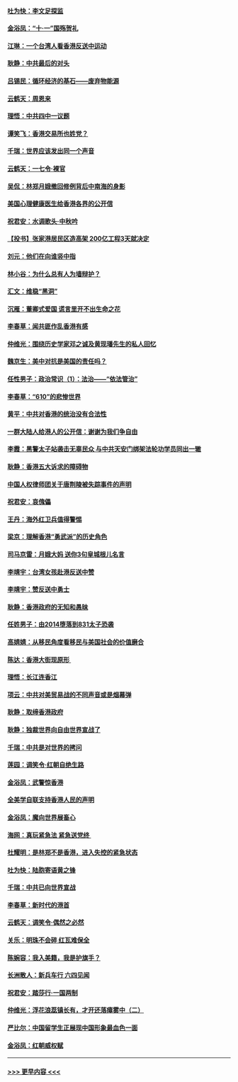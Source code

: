 #### [吐为快：李文足探监](../pages/nsc993/n11509622.md?t=09101444) 
#### [金浴凤：“十‧一”国殇贺礼](../pages/nsc993/n11509593.md?t=09101444) 
#### [江琳：一个台湾人看香港反送中运动](../pages/nsc993/n11509211.md?t=09101444) 
#### [耿静：中共最后的对头](../pages/nsc993/n11508308.md?t=09101444) 
#### [吕锡民：循环经济的基石——废弃物能源](../pages/nsc993/n11508212.md?t=09101444) 
#### [云鹤天：周恩来](../pages/nsc993/n11508055.md?t=09101444) 
#### [理悟：中共四中一议题](../pages/nsc993/n11507782.md?t=09101444) 
#### [谭笑飞：香港交易所也姓党？](../pages/nsc993/n11507753.md?t=09101444) 
#### [千瑞：世界应该发出同一个声音](../pages/nsc993/n11507290.md?t=09101444) 
#### [云鹤天：一七令‧裸官](../pages/nsc993/n11507177.md?t=09101444) 
#### [吴侃：林郑月娥撤回修例背后中南海的身影](../pages/nsc993/n11506876.md?t=09101444) 
#### [美国心理健康医生给香港各界的公开信](../pages/nsc993/n11506809.md?t=09101444) 
#### [祝君安：水调歌头‧中秋吟](../pages/nsc993/n11506758.md?t=09101444) 
#### [【投书】张家港居民区造高架 200亿工程3天就决定](../pages/nsc993/n11506682.md?t=09101444) 
#### [刘元：他们在向谁竖中指](../pages/nsc993/n11505384.md?t=09101444) 
#### [林小谷：为什么总有人为墙辩护？](../pages/nsc993/n11505226.md?t=09101444) 
#### [汇文：维稳“黑洞”](../pages/nsc993/n11504347.md?t=09101444) 
#### [沉雁：董卿式爱国 谎言里开不出生命之花](../pages/nsc993/n11503215.md?t=09101444) 
#### [李春草：闻共匪作乱香港有感](../pages/nsc993/n11503072.md?t=09101444) 
#### [仲维光：围绕历史学家邓之诚及黄现璠先生的私人回忆](../pages/nsc993/n11501330.md?t=09101444) 
#### [魏京生：美中对抗是美国的责任吗？](../pages/nsc993/n11500723.md?t=09101444) 
#### [任性男子：政治常识（1）：法治——“依法管治”](../pages/nsc993/n11500791.md?t=09101444) 
#### [李春草：“610”的悲惨世界](../pages/nsc993/n11501141.md?t=09101444) 
#### [黄平：中共对香港的统治没有合法性](../pages/nsc993/n11499473.md?t=09101444) 
#### [一群大陆人给港人的公开信：谢谢为我们争自由](../pages/nsc993/n11500402.md?t=09101444) 
#### [李霞：黑警太子站袭击无辜民众 与中共天安门绑架法轮功学员同出一辙](../pages/nsc993/n11499805.md?t=09101444) 
#### [耿静：香港五大诉求的障碍物](../pages/nsc993/n11497578.md?t=09101444) 
#### [中国人权律师团关于唐荆陵被失踪事件的声明](../pages/nsc993/n11500014.md?t=09101444) 
#### [祝君安：哀傀儡](../pages/nsc993/n11499776.md?t=09101444) 
#### [王丹：海外红卫兵值得警惕](../pages/nsc993/n11498138.md?t=09101444) 
#### [梁京：理解香港“勇武派”的历史角色](../pages/nsc993/n11498006.md?t=09101444) 
#### [司马京雷：月娥大妈  送你3句皇城根儿名言](../pages/nsc993/n11497885.md?t=09101444) 
#### [李靖宇：台湾女孩赴港反送中赞](../pages/nsc993/n11497721.md?t=09101444) 
#### [李靖宇：赞反送中勇士](../pages/nsc993/n11497452.md?t=09101444) 
#### [耿静：香港政府的无知和愚昧](../pages/nsc993/n11494238.md?t=09101444) 
#### [任姓男子：由2014堕落到831太子恐袭](../pages/nsc993/n11496683.md?t=09101444) 
#### [高婧婧：从移民角度看移民与美国社会的价值磨合](../pages/nsc993/n11495757.md?t=09101444) 
#### [陈达：香港大街现原形 ](../pages/nsc993/n11495441.md?t=09101444) 
#### [理悟：长江连香江](../pages/nsc993/n11495377.md?t=09101444) 
#### [项云：中共对美贸易战的不同声音或是烟幕弹](../pages/nsc993/n11494929.md?t=09101444) 
#### [耿静：取缔香港政府](../pages/nsc993/n11494218.md?t=09101444) 
#### [耿静：独裁世界向自由世界宣战了](../pages/nsc993/n11494190.md?t=09101444) 
#### [千瑞：中共是对世界的拷问](../pages/nsc993/n11493021.md?t=09101444) 
#### [莲园：调笑令‧红朝自绝生路](../pages/nsc993/n11493011.md?t=09101444) 
#### [金浴凤：武警惊香港](../pages/nsc993/n11492994.md?t=09101444) 
#### [全美学自联支持香港人民的声明](../pages/nsc993/n11492630.md?t=09101444) 
#### [金浴凤：魔向世界展畜心](../pages/nsc993/n11492599.md?t=09101444) 
#### [海网：真玩紧急法 紧急送党终 ](../pages/nsc993/n11492535.md?t=09101444) 
#### [杜耀明：是林郑不是香港，进入失控的紧急状态](../pages/nsc993/n11491420.md?t=09101444) 
#### [吐为快：陆胞寄语黄之锋](../pages/nsc993/n11491117.md?t=09101444) 
#### [千瑞：中共已向世界宣战](../pages/nsc993/n11490123.md?t=09101444) 
#### [李春草：新时代的港首](../pages/nsc993/n11489864.md?t=09101444) 
#### [云鹤天：调笑令·偶然之必然](../pages/nsc993/n11489701.md?t=09101444) 
#### [关乐：明珠不会碎 红瓦难保全](../pages/nsc993/n11489647.md?t=09101444) 
#### [陈婉容：我入美籍，我是护旗手？](../pages/nsc993/n11487908.md?t=09101444) 
#### [长洲散人：新兵车行 六四见闻](../pages/nsc993/n11487729.md?t=09101444) 
#### [祝君安：踏莎行‧一国两制](../pages/nsc993/n11487699.md?t=09101444) 
#### [仲维光：浮花浪蕊镇长有，才开还落瘴雾中（二）](../pages/nsc993/n11483286.md?t=09101444) 
#### [严比尔：中国留学生正展现中国形象最血色一面](../pages/nsc993/n11485145.md?t=09101444) 
#### [金浴凤：红朝威权赋](../pages/nsc993/n11485191.md?t=09101444) 

----
#### [ >>> 更早内容 <<< ](../indexes/nsc993-earlier.md)
